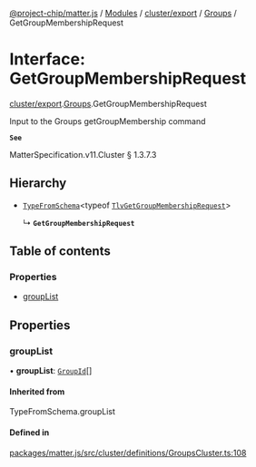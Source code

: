 [@project-chip/matter.js](../README.md) / [Modules](../modules.md) / [cluster/export](../modules/cluster_export.md) / [Groups](../modules/cluster_export.Groups.md) / GetGroupMembershipRequest

# Interface: GetGroupMembershipRequest

[cluster/export](../modules/cluster_export.md).[Groups](../modules/cluster_export.Groups.md).GetGroupMembershipRequest

Input to the Groups getGroupMembership command

**`See`**

MatterSpecification.v11.Cluster § 1.3.7.3

## Hierarchy

- [`TypeFromSchema`](../modules/tlv_export.md#typefromschema)\<typeof [`TlvGetGroupMembershipRequest`](../modules/cluster_export.Groups.md#tlvgetgroupmembershiprequest)\>

  ↳ **`GetGroupMembershipRequest`**

## Table of contents

### Properties

- [groupList](cluster_export.Groups.GetGroupMembershipRequest.md#grouplist)

## Properties

### groupList

• **groupList**: [`GroupId`](../modules/datatype_export.md#groupid)[]

#### Inherited from

TypeFromSchema.groupList

#### Defined in

[packages/matter.js/src/cluster/definitions/GroupsCluster.ts:108](https://github.com/project-chip/matter.js/blob/5f71eedebdb9fa54338bde320c311bb359b7455d/packages/matter.js/src/cluster/definitions/GroupsCluster.ts#L108)
